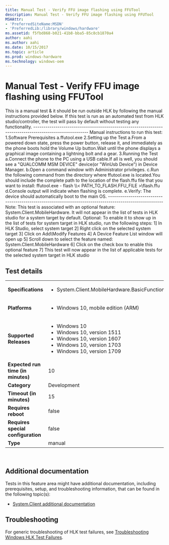 ```yaml
---
title: Manual Test - Verify FFU image flashing using FFUTool
description: Manual Test - Verify FFU image flashing using FFUTool
MSHAttr:
- 'PreferredSiteName:MSDN'
- 'PreferredLib:/library/windows/hardware'
ms.assetid: f5fbd868-b021-41b8-bba5-85c8cb1870a4
author: aahi
ms.author: aahi
ms.date: 10/15/2017
ms.topic: article
ms.prod: windows-hardware
ms.technology: windows-oem
---
```


# <span id="p_hlk_test.7e7529cb-f8f4-4414-bccc-46ef28818568"></span>Manual Test - Verify FFU image flashing using FFUTool


This is a manual test & it should be run outside HLK by following the manual instructions provided below. If this test is run as an automated test from HLK studio/controller, the test will pass by default without testing any functionality. --------------------------------------------------------------------------------------------------------- Manual instructions to run this test: 1.Software Prerequisites a.ffutool.exe 2.Setting up the Test a.From a powered down state, press the power button, release it, and immediately as the phone boots hold the Volume Up button.Wait until the phone displays a graphical image containing a lightning bolt and a gear. 3.Running the Test a.Connect the phone to the PC using a USB cable.If all is well, you should see a "QUALCOMM MSM DEVICE" device(or "WinUsb Device") in Device Manager. b.Open a command window with Administrator privileges. c.Run the following command from the directory where ffutool.exe is located.You should include the complete path to the location of the flash.ffu file that you want to install: ffutool.exe - flash \\\\&lt; PATH\_TO\_FLASH.FFU\_FILE &gt;\\flash.ffu d.Console output will indicate when flashing is complete. e.Verify: The device should automatically boot to the main OS. --------------------------------------------------------------------------------------------------------- Note: This test is associated with an optional feature: System.Client.MobileHardware. It will not appear in the list of tests in HLK studio for a system target by default. Optional: To enable it to show up in the list of tests for system target in HLK studio, run the following steps: 1\] In HLK Studio, select system target 2\] Right click on the selected system target 3\] Click on Add\\Modify Features 4\] A Device Feature List window will open up 5\] Scroll down to select the feature named: System.Client.MobileHardware 6\] Click on the check box to enable this optional feature 7\] This test will now appear in the list of applicable tests for the selected system target in HLK studio

## Test details
|||
|---|---|
| **Specifications**  | <ul><li>System.Client.MobileHardware.BasicFunctionality</li></ul> |  
| **Platforms**   | <ul><li>Windows 10, mobile edition (ARM)</li></ul> |
| **Supported Releases** | <ul><li>Windows 10</li><li>Windows 10, version 1511</li><li>Windows 10, version 1607</li><li>Windows 10, version 1703</li><li>Windows 10, version 1709</li></ul> |
|**Expected run time (in minutes)**| 10 |
|**Category**| Development |
|**Timeout (in minutes)**| 15 |
|**Requires reboot**| false |
|**Requires special configuration**| false |
|**Type**| manual |

 

## <span id="Additional_documentation"></span><span id="additional_documentation"></span><span id="ADDITIONAL_DOCUMENTATION"></span>Additional documentation


Tests in this feature area might have additional documentation, including prerequisites, setup, and troubleshooting information, that can be found in the following topic(s):

-   [System.Client additional documentation](system-client-additional-documentation.md)

## <span id="Troubleshooting"></span><span id="troubleshooting"></span><span id="TROUBLESHOOTING"></span>Troubleshooting


For generic troubleshooting of HLK test failures, see [Troubleshooting Windows HLK Test Failures](..\user\troubleshooting-windows-hlk-test-failures.md).

 

 






